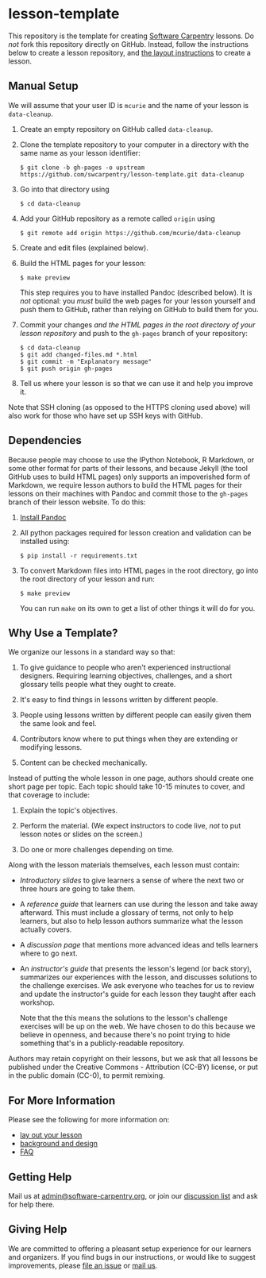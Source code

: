 lesson-template
===============

This repository is the template for creating
[Software Carpentry](http://software-carpentry.org) lessons.  Do *not*
fork this repository directly on GitHub.  Instead, follow the
instructions below to create a lesson repository, and
[the layout instructions](LAYOUT.md) to create a lesson.

## Manual Setup

We will assume that your user ID is `mcurie` and the name of your
lesson is `data-cleanup`.

1.  Create an empty repository on GitHub called `data-cleanup`.

2.  Clone the template repository to your computer in a directory with
    the same name as your lesson identifier:

    ~~~
    $ git clone -b gh-pages -o upstream https://github.com/swcarpentry/lesson-template.git data-cleanup
    ~~~

3.  Go into that directory using

    ~~~
    $ cd data-cleanup
    ~~~

4.  Add your GitHub repository as a remote called `origin` using

    ~~~
    $ git remote add origin https://github.com/mcurie/data-cleanup
    ~~~

5.  Create and edit files (explained below).

6.  Build the HTML pages for your lesson:

    ~~~
    $ make preview
    ~~~

    This step requires you to have installed Pandoc (described below).
    It is *not* optional: you *must* build the web pages for your
    lesson yourself and push them to GitHub, rather than relying on
    GitHub to build them for you.

7.  Commit your changes *and the HTML pages in the root directory of
    your lesson repository* and push to the `gh-pages` branch of your
    repository:

    ~~~
    $ cd data-cleanup
    $ git add changed-files.md *.html
    $ git commit -m "Explanatory message"
    $ git push origin gh-pages
    ~~~

8.  Tell us where your lesson is so that we can use it and help you improve it.

Note that SSH cloning (as opposed to the HTTPS cloning used above)
will also work for those who have set up SSH keys with GitHub.

## Dependencies

Because people may choose to use the IPython Notebook, R Markdown, or
some other format for parts of their lessons, and because Jekyll (the
tool GitHub uses to build HTML pages) only supports an impoverished
form of Markdown, we require lesson authors to build the HTML pages
for their lessons on their machines with Pandoc and commit those to
the `gh-pages` branch of their lesson website.  To do this:

1. [Install Pandoc](http://www.pandoc.org/installing)

2. All python packages required for lesson creation and validation can 
   be installed using:
   
    ~~~
    $ pip install -r requirements.txt
    ~~~
        
3. To convert Markdown files into HTML pages in the root directory, go
   into the root directory of your lesson and run:

   ~~~
   $ make preview
   ~~~

   You can run `make` on its own to get a list of other things it will
   do for you.

## Why Use a Template?

We organize our lessons in a standard way so that:

1.  To give guidance to people who aren't experienced instructional
    designers.  Requiring learning objectives, challenges, and a short
    glossary tells people what they ought to create.

2.  It's easy to find things in lessons written by different people.

3.  People using lessons written by different people can easily given
    them the same look and feel.

4.  Contributors know where to put things when they are extending or
    modifying lessons.

5.  Content can be checked mechanically.

Instead of putting the whole lesson in one page, authors should create
one short page per topic.  Each topic should take 10-15 minutes to
cover, and that coverage to include:

1.  Explain the topic's objectives.

2.  Perform the material.  (We expect instructors to code live, *not*
    to put lesson notes or slides on the screen.)

3.  Do one or more challenges depending on time.

Along with the lesson materials themselves, each lesson must contain:

*   *Introductory slides* to give learners a sense of where the next
    two or three hours are going to take them.

*   A *reference guide* that learners can use during the lesson and take
    away afterward.  This must include a glossary of terms, not only to
    help learners, but also to help lesson authors summarize what the
    lesson actually covers.

*   A *discussion page* that mentions more advanced ideas and tells
    learners where to go next.

*   An *instructor's guide* that presents the lesson's legend (or back
    story), summarizes our experiences with the lesson, and discusses
    solutions to the challenge exercises.  We ask everyone who teaches
    for us to review and update the instructor's guide for each lesson
    they taught after each workshop.

    Note that the this means the solutions to the lesson's challenge
    exercises will be up on the web.  We have chosen to do this
    because we believe in openness, and because there's no point
    trying to hide something that's in a publicly-readable repository.

Authors may retain copyright on their lessons, but we ask that all
lessons be published under the Creative Commons - Attribution (CC-BY)
license, or put in the public domain (CC-0), to permit remixing.

## For More Information

Please see the following for more information on:

*   [lay out your lesson](LAYOUT.md)
*   [background and design](DESIGN.md)
*   [FAQ](FAQ.md)

## Getting Help

Mail us at [admin@software-carpentry.org](mailto:admin@software-carpentry.org),
or join our [discussion list](http://lists.software-carpentry.org/mailman/listinfo/discuss_lists.software-carpentry.org)
and ask for help there.

## Giving Help

We are committed to offering a pleasant setup experience for our
learners and organizers.  If you find bugs in our instructions, or
would like to suggest improvements, please
[file an issue](https://github.com/swcarpentry/lesson-template/issues?q=is%3Aopen+is%3Aissue)
or [mail us](mailto:admin@software-carpentry.org).
